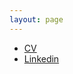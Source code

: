 ```yaml
---
layout: page
---
```


 * [CV](https://artcs1.github.io/files/jeffri_cv.pdf)
 * [Linkedin](https://www.linkedin.com/in/jeffri-murrugarra-83498514a/)
